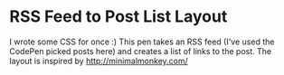
# RSS Feed to Post List Layout

I wrote some CSS for once :) This pen takes an RSS feed (I've used the CodePen picked posts here) and creates a list of links to the post. The layout is inspired by http://minimalmonkey.com/
